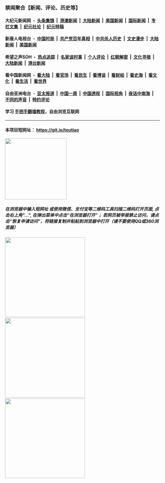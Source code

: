 ### 禁闻聚合【新闻、评论、历史等】

#### 大纪元新闻网 &nbsp;-&nbsp; [头条集锦](indexes/E头条集锦.md?t=02131033) &nbsp;|&nbsp; [港澳新闻](indexes/E港澳新闻.md?t=02131033)  &nbsp;|&nbsp; [大陆新闻](indexes/E大陆新闻.md?t=02131033) &nbsp;|&nbsp; [美国新闻](indexes/E美国新闻.md?t=02131033) &nbsp;|&nbsp; [国际新闻](indexes/E国际新闻.md?t=02131033) &nbsp;|&nbsp; [专栏文集](indexes/E专栏文集.md?t=02131033) &nbsp;|&nbsp; [纪元社论](indexes/E纪元社论.md?t=02131033) &nbsp;|&nbsp; [纪元特稿](indexes/E纪元特稿.md?t=02131033) 

#### 新唐人电视台 &nbsp;-&nbsp; [中国时局](indexes/N中国时局.md?t=02131033) &nbsp;|&nbsp; [共产党百年真相](indexes/N共产党百年真相.md?t=02131033) &nbsp;|&nbsp; [中共杀人历史](indexes/N中共杀人历史.md?t=02131033) &nbsp;|&nbsp; [文史漫步](indexes/N文史漫步.md?t=02131033) &nbsp;|&nbsp; [大陆新闻](indexes/N大陆新闻.md?t=02131033) &nbsp;|&nbsp; [美国新闻](indexes/N美国新闻.md?t=02131033)

#### 希望之声SOH &nbsp;-&nbsp; [热点追踪](indexes/H热点追踪.md?t=02131033) &nbsp;|&nbsp; [名家谈时事](indexes/H名家谈时事.md?t=02131033) &nbsp;|&nbsp; [个人评论](indexes/H个人评论.md?t=02131033)  &nbsp;|&nbsp; [红朝解密](indexes/H红朝解密.md?t=02131033) &nbsp;|&nbsp; [文化寻根](indexes/H文化寻根.md?t=02131033) &nbsp;|&nbsp; [大陆新闻](indexes/H大陆新闻.md?t=02131033) &nbsp;|&nbsp; [港台新闻](indexes/H港台新闻.md?t=02131033)

#### 看中国新闻网 &nbsp;-&nbsp; [看大陆](indexes/S看大陆.md?t=02131033) &nbsp;|&nbsp; [看官场](indexes/S看官场.md?t=02131033) &nbsp;|&nbsp; [看民生](indexes/S看民生.md?t=02131033)  &nbsp;|&nbsp; [看博谈](indexes/S看博谈.md?t=02131033) &nbsp;|&nbsp; [看财经](indexes/S看财经.md?t=02131033) &nbsp;|&nbsp; [看史海](indexes/S看史海.md?t=02131033) &nbsp;|&nbsp; [看文化](indexes/S看文化.md?t=02131033) &nbsp;|&nbsp; [看生活](indexes/S看生活.md?t=02131033) &nbsp;|&nbsp; [看世界](indexes/S看世界.md?t=02131033)

#### 自由亚洲电台 &nbsp;-&nbsp; [亚太报道](indexes/R亚太报道.md?t=02131033) &nbsp;|&nbsp; [中国一周](indexes/R中国一周.md?t=02131033) &nbsp;|&nbsp; [中国透视](indexes/R中国透视.md?t=02131033)  &nbsp;|&nbsp; [国际视角](indexes/R国际视角.md?t=02131033) &nbsp;|&nbsp; [夜话中南海](indexes/R夜话中南海.md?t=02131033) &nbsp;|&nbsp; [不同的声音](indexes/R不同的声音.md?t=02131033) &nbsp;|&nbsp; [特约评论](indexes/R特约评论.md?t=02131033)

#### 学习 [手把手翻墙教程](https://github.com/gfw-breaker/guides/wiki)，自由浏览互联网

----

#### 本项目短网址： https://git.io/toutiao
<img src="https://raw.githubusercontent.com/gfw-breaker/banned-news/master/scripts/img/qr.png" width="200px"/>  

##### 在浏览器中输入短网址 或使用微信、支付宝等二维码工具扫描二维码打开页面, 点击右上角"...", 在弹出菜单中点击“在浏览器打开”； 若网页被举报禁止访问，请点击“恢复申请访问”，将链接复制并粘贴到浏览器中打开（请不要使用QQ或360浏览器）

<img src="https://raw.githubusercontent.com/gfw-breaker/banned-news/master/scripts/img/1.png" width="260px"/> &nbsp; <img src="https://raw.githubusercontent.com/gfw-breaker/banned-news/master/scripts/img/2.png" width="260px"/> &nbsp; <img src="https://raw.githubusercontent.com/gfw-breaker/banned-news/master/scripts/img/3.png" width="260px"/>
